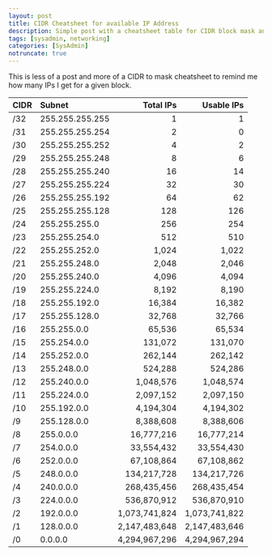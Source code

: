 ```yaml
---
layout: post
title: CIDR Cheatsheet for available IP Address
description: Simple post with a cheatsheet table for CIDR block mask and available IP numbers
tags: [sysadmin, networking]
categories: [SysAdmin]
notruncate: true
---
```



This is less of a post and more of a CIDR to mask cheatsheet to remind me how many IPs I get for a given block.

| CIDR | Subnet          |     Total IPs |    Usable IPs |
| ---- | :-------------- | ------------: | ------------: |
| /32  | 255.255.255.255 |             1 |             1 |
| /31  | 255.255.255.254 |             2 |             0 |
| /30  | 255.255.255.252 |             4 |             2 |
| /29  | 255.255.255.248 |             8 |             6 |
| /28  | 255.255.255.240 |            16 |            14 |
| /27  | 255.255.255.224 |            32 |            30 |
| /26  | 255.255.255.192 |            64 |            62 |
| /25  | 255.255.255.128 |           128 |           126 |
| /24  | 255.255.255.0   |           256 |           254 |
| /23  | 255.255.254.0   |           512 |           510 |
| /22  | 255.255.252.0   |         1,024 |         1,022 |
| /21  | 255.255.248.0   |         2,048 |         2,046 |
| /20  | 255.255.240.0   |         4,096 |         4,094 |
| /19  | 255.255.224.0   |         8,192 |         8,190 |
| /18  | 255.255.192.0   |        16,384 |        16,382 |
| /17  | 255.255.128.0   |        32,768 |        32,766 |
| /16  | 255.255.0.0     |        65,536 |        65,534 |
| /15  | 255.254.0.0     |       131,072 |       131,070 |
| /14  | 255.252.0.0     |       262,144 |       262,142 |
| /13  | 255.248.0.0     |       524,288 |       524,286 |
| /12  | 255.240.0.0     |     1,048,576 |     1,048,574 |
| /11  | 255.224.0.0     |     2,097,152 |     2,097,150 |
| /10  | 255.192.0.0     |     4,194,304 |     4,194,302 |
| /9   | 255.128.0.0     |     8,388,608 |     8,388,606 |
| /8   | 255.0.0.0       |    16,777,216 |    16,777,214 |
| /7   | 254.0.0.0       |    33,554,432 |    33,554,430 |
| /6   | 252.0.0.0       |    67,108,864 |    67,108,862 |
| /5   | 248.0.0.0       |   134,217,728 |   134,217,726 |
| /4   | 240.0.0.0       |   268,435,456 |   268,435,454 |
| /3   | 224.0.0.0       |   536,870,912 |   536,870,910 |
| /2   | 192.0.0.0       | 1,073,741,824 | 1,073,741,822 |
| /1   | 128.0.0.0       | 2,147,483,648 | 2,147,483,646 |
| /0   | 0.0.0.0         | 4,294,967,296 | 4,294,967,294 |